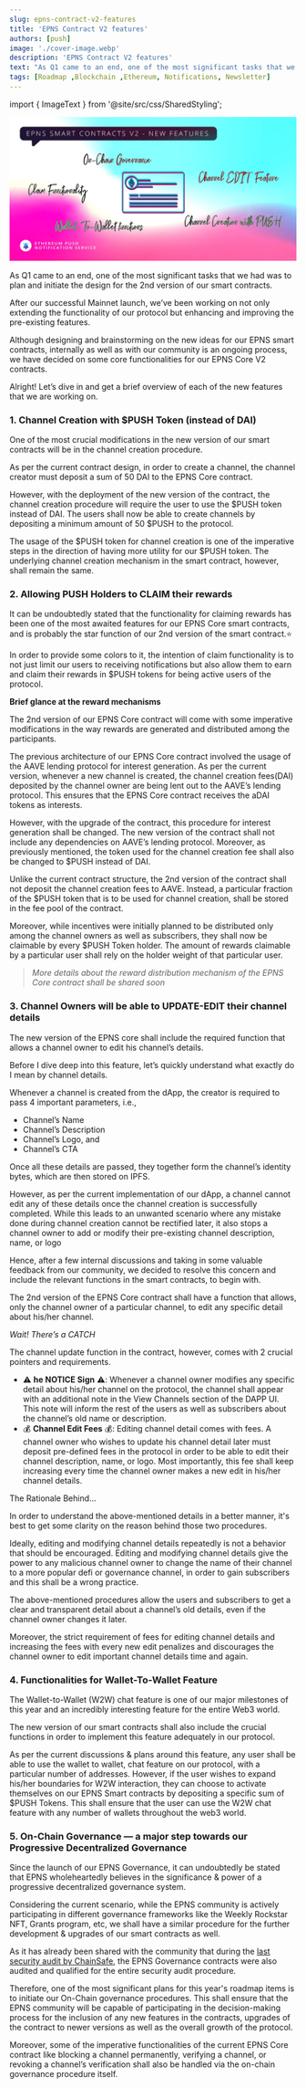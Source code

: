 ```yaml
---
slug: epns-contract-v2-features
title: 'EPNS Contract V2 features'
authors: [push]
image: './cover-image.webp'
description: 'EPNS Contract V2 features'
text: "As Q1 came to an end, one of the most significant tasks that we had was to plan and initiate the design for the 2nd version of our smart contracts."
tags: [Roadmap ,Blockchain ,Ethereum, Notifications, Newsletter]
---
```

import { ImageText } from '@site/src/css/SharedStyling';

![Cover Image of EPNS Contract V2 features](./cover-image.webp)

<!--truncate-->

As Q1 came to an end, one of the most significant tasks that we had was to plan and initiate the design for the 2nd version of our smart contracts.

After our successful Mainnet launch, we’ve been working on not only extending the functionality of our protocol but enhancing and improving the pre-existing features.

Although designing and brainstorming on the new ideas for our EPNS smart contracts, internally as well as with our community is an ongoing process, we have decided on some core functionalities for our EPNS Core V2 contracts.

Alright! Let’s dive in and get a brief overview of each of the new features that we are working on.

### 1. Channel Creation with $PUSH Token (instead of DAI)

One of the most crucial modifications in the new version of our smart contracts will be in the channel creation procedure.

As per the current contract design, in order to create a channel, the channel creator must deposit a sum of 50 DAI to the EPNS Core contract.

However, with the deployment of the new version of the contract, the channel creation procedure will require the user to use the $PUSH token instead of DAI. The users shall now be able to create channels by depositing a minimum amount of 50 $PUSH to the protocol.

The usage of the $PUSH token for channel creation is one of the imperative steps in the direction of having more utility for our $PUSH token. The underlying channel creation mechanism in the smart contract, however, shall remain the same.

### 2. Allowing PUSH Holders to CLAIM their rewards
It can be undoubtedly stated that the functionality for claiming rewards has been one of the most awaited features for our EPNS Core smart contracts, and is probably the star function of our 2nd version of the smart contract.⭐️

In order to provide some colors to it, the intention of claim functionality is to not just limit our users to receiving notifications but also allow them to earn and claim their rewards in $PUSH tokens for being active users of the protocol.

<b>Brief glance at the reward mechanisms</b>

The 2nd version of our EPNS Core contract will come with some imperative modifications in the way rewards are generated and distributed among the participants.

The previous architecture of our EPNS Core contract involved the usage of the AAVE lending protocol for interest generation. As per the current version, whenever a new channel is created, the channel creation fees(DAI) deposited by the channel owner are being lent out to the AAVE’s lending protocol. This ensures that the EPNS Core contract receives the aDAI tokens as interests.

However, with the upgrade of the contract, this procedure for interest generation shall be changed. The new version of the contract shall not include any dependencies on AAVE’s lending protocol. Moreover, as previously mentioned, the token used for the channel creation fee shall also be changed to $PUSH instead of DAI.

Unlike the current contract structure, the 2nd version of the contract shall not deposit the channel creation fees to AAVE. Instead, a particular fraction of the $PUSH token that is to be used for channel creation, shall be stored in the fee pool of the contract.

Moreover, while incentives were initially planned to be distributed only among the channel owners as well as subscribers, they shall now be claimable by every $PUSH Token holder. The amount of rewards claimable by a particular user shall rely on the holder weight of that particular user.

<blockquote><i>More details about the reward distribution mechanism of the EPNS Core contract shall be shared soon</i></blockquote>

### 3. Channel Owners will be able to UPDATE-EDIT their channel details
The new version of the EPNS core shall include the required function that allows a channel owner to edit his channel’s details.

Before I dive deep into this feature, let’s quickly understand what exactly do I mean by channel details.

Whenever a channel is created from the dApp, the creator is required to pass 4 important parameters, i.e.,

- Channel’s Name
- Channel’s Description
- Channel’s Logo, and
- Channel’s CTA

Once all these details are passed, they together form the channel’s identity bytes, which are then stored on IPFS.

However, as per the current implementation of our dApp, a channel cannot edit any of these details once the channel creation is successfully completed. While this leads to an unwanted scenario where any mistake done during channel creation cannot be rectified later, it also stops a channel owner to add or modify their pre-existing channel description, name, or logo

Hence, after a few internal discussions and taking in some valuable feedback from our community, we decided to resolve this concern and include the relevant functions in the smart contracts, to begin with.

The 2nd version of the EPNS Core contract shall have a function that allows, only the channel owner of a particular channel, to edit any specific detail about his/her channel.

<i>Wait! There’s a CATCH</i>

The channel update function in the contract, however, comes with 2 crucial pointers and requirements.

- ⚠️ <b>he NOTICE Sign</b> ⚠️: Whenever a channel owner modifies any specific detail about his/her channel on the protocol, the channel shall appear with an additional note in the View Channels section of the DAPP UI. This note will inform the rest of the users as well as subscribers about the channel’s old name or description.
- 💰 <b>Channel Edit Fees</b> 💰: Editing channel detail comes with fees. A channel owner who wishes to update his channel detail later must deposit pre-defined fees in the protocol in order to be able to edit their channel description, name, or logo. Most importantly, this fee shall keep increasing every time the channel owner makes a new edit in his/her channel details.

The Rationale Behind…

In order to understand the above-mentioned details in a better manner, it's best to get some clarity on the reason behind those two procedures.

Ideally, editing and modifying channel details repeatedly is not a behavior that should be encouraged. Editing and modifying channel details give the power to any malicious channel owner to change the name of their channel to a more popular defi or governance channel, in order to gain subscribers and this shall be a wrong practice.

The above-mentioned procedures allow the users and subscribers to get a clear and transparent detail about a channel’s old details, even if the channel owner changes it later.

Moreover, the strict requirement of fees for editing channel details and increasing the fees with every new edit penalizes and discourages the channel owner to edit important channel details time and again.

### 4. Functionalities for Wallet-To-Wallet Feature
The Wallet-to-Wallet (W2W) chat feature is one of our major milestones of this year and an incredibly interesting feature for the entire Web3 world.

The new version of our smart contracts shall also include the crucial functions in order to implement this feature adequately in our protocol.

As per the current discussions & plans around this feature, any user shall be able to use the wallet to wallet, chat feature on our protocol, with a particular number of addresses. However, if the user wishes to expand his/her boundaries for W2W interaction, they can choose to activate themselves on our EPNS Smart contracts by depositing a specific sum of $PUSH Tokens. This shall ensure that the user can use the W2W chat feature with any number of wallets throughout the web3 world.

### 5. On-Chain Governance — a major step towards our Progressive Decentralized Governance

Since the launch of our EPNS Governance, it can undoubtedly be stated that EPNS wholeheartedly believes in the significance & power of a progressive decentralized governance system.

Considering the current scenario, while the EPNS community is actively participating in different governance frameworks like the Weekly Rockstar NFT, Grants program, etc, we shall have a similar procedure for the further development & upgrades of our smart contracts as well.

As it has already been shared with the community that during the [last security audit by ChainSafe](https://epns.io/EPNS-Protocol-Audit2021.pdf), the EPNS Governance contracts were also audited and qualified for the entire security audit procedure.

Therefore, one of the most significant plans for this year's roadmap items is to initiate our On-Chain governance procedures. This shall ensure that the EPNS community will be capable of participating in the decision-making process for the inclusion of any new features in the contracts, upgrades of the contract to newer versions as well as the overall growth of the protocol.

Moreover, some of the imperative functionalities of the current EPNS Core contract like blocking a channel permanently, verifying a channel, or revoking a channel’s verification shall also be handled via the on-chain governance procedure itself.
